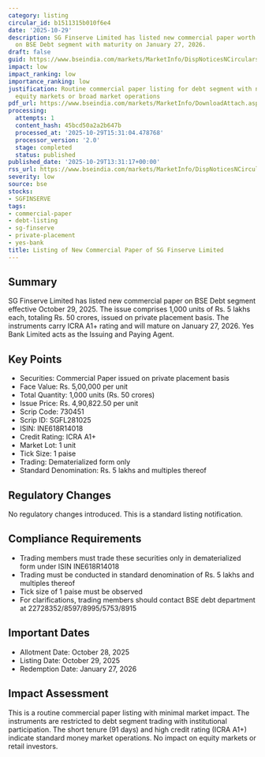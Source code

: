```yaml
---
category: listing
circular_id: b1511315b010f6e4
date: '2025-10-29'
description: SG Finserve Limited has listed new commercial paper worth Rs. 50 crores
  on BSE Debt segment with maturity on January 27, 2026.
draft: false
guid: https://www.bseindia.com/markets/MarketInfo/DispNoticesNCirculars.aspx?Noticeid={B2EF0F28-A84E-45EB-95A0-059A595D8416}&noticeno=20251029-45&dt=10/29/2025&icount=45&totcount=56&flag=0
impact: low
impact_ranking: low
importance_ranking: low
justification: Routine commercial paper listing for debt segment with no impact on
  equity markets or broad market operations
pdf_url: https://www.bseindia.com/markets/MarketInfo/DownloadAttach.aspx?id=20251029-45&attachedId=
processing:
  attempts: 1
  content_hash: 45bcd50a2a2b647b
  processed_at: '2025-10-29T15:31:04.478768'
  processor_version: '2.0'
  stage: completed
  status: published
published_date: '2025-10-29T13:31:17+00:00'
rss_url: https://www.bseindia.com/markets/MarketInfo/DispNoticesNCirculars.aspx?Noticeid={B2EF0F28-A84E-45EB-95A0-059A595D8416}&noticeno=20251029-45&dt=10/29/2025&icount=45&totcount=56&flag=0
severity: low
source: bse
stocks:
- SGFINSERVE
tags:
- commercial-paper
- debt-listing
- sg-finserve
- private-placement
- yes-bank
title: Listing of New Commercial Paper of SG Finserve Limited
---
```


## Summary

SG Finserve Limited has listed new commercial paper on BSE Debt segment effective October 29, 2025. The issue comprises 1,000 units of Rs. 5 lakhs each, totaling Rs. 50 crores, issued on private placement basis. The instruments carry ICRA A1+ rating and will mature on January 27, 2026. Yes Bank Limited acts as the Issuing and Paying Agent.

## Key Points

- Securities: Commercial Paper issued on private placement basis
- Face Value: Rs. 5,00,000 per unit
- Total Quantity: 1,000 units (Rs. 50 crores)
- Issue Price: Rs. 4,90,822.50 per unit
- Scrip Code: 730451
- Scrip ID: SGFL281025
- ISIN: INE618R14018
- Credit Rating: ICRA A1+
- Market Lot: 1 unit
- Tick Size: 1 paise
- Trading: Dematerialized form only
- Standard Denomination: Rs. 5 lakhs and multiples thereof

## Regulatory Changes

No regulatory changes introduced. This is a standard listing notification.

## Compliance Requirements

- Trading members must trade these securities only in dematerialized form under ISIN INE618R14018
- Trading must be conducted in standard denomination of Rs. 5 lakhs and multiples thereof
- Tick size of 1 paise must be observed
- For clarifications, trading members should contact BSE debt department at 22728352/8597/8995/5753/8915

## Important Dates

- Allotment Date: October 28, 2025
- Listing Date: October 29, 2025
- Redemption Date: January 27, 2026

## Impact Assessment

This is a routine commercial paper listing with minimal market impact. The instruments are restricted to debt segment trading with institutional participation. The short tenure (91 days) and high credit rating (ICRA A1+) indicate standard money market operations. No impact on equity markets or retail investors.
